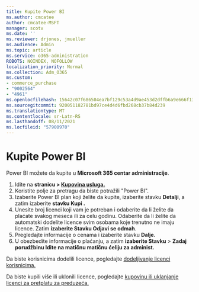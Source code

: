 ```yaml
---
title: Kupite Power BI
ms.author: cmcatee
author: cmcatee-MSFT
manager: scotv
ms.date: ''
ms.reviewer: drjones, jmueller
ms.audience: Admin
ms.topic: article
ms.service: o365-administration
ROBOTS: NOINDEX, NOFOLLOW
localization_priority: Normal
ms.collection: Adm_O365
ms.custom:
- commerce_purchase
- "9002564"
- "4961"
ms.openlocfilehash: 15642c07f686504ea7bf129c53a4d9ae453d2dffb6a9e666f1312ed35acf9c16
ms.sourcegitcommit: 920051182781bd97ce4d4d6fbd268cb37b84d239
ms.translationtype: MT
ms.contentlocale: sr-Latn-RS
ms.lasthandoff: 08/11/2021
ms.locfileid: "57900970"
---
```

# <a name="purchase-power-bi"></a>Kupite Power BI

Power BI možete da kupite u **Microsoft 365 centar administracije**.

1. Idite na **stranicu > [Kupovina usluga.](https://go.microsoft.com/fwlink/p/?linkid=868433)**
2. Koristite polje za pretragu da biste potražili "Power BI".
3. Izaberite Power BI plan koji želite da kupite, izaberite stavku **Detalji**, a zatim izaberite **stavku Kupi .**
4. Unesite broj licenci koji vam je potreban i odaberite da li želite da plaćate svakog meseca ili za celu godinu. Odaberite da li želite da automatski dodelite licence svim osobama koje trenutno ne imaju licence. Zatim **izaberite Stavku Odjavi se odmah**.
5. Pregledajte informacije o cenama i izaberite stavku **Dalje.**
6. U obezbedite informacije o plaćanju, a zatim **izaberite Stavku**  >  **Zadaj porudžbinu Idite na matičnu matičnu ćeliju za administ.**

Da biste korisnicima dodelili licence, pogledajte [dodeljivanje licenci korisnicima.](https://docs.microsoft.com/microsoft-365/admin/manage/assign-licenses-to-users)

Da biste kupili više ili uklonili licence, pogledajte [kupovinu ili uklanjanje licenci za pretplatu za preduzeća.](https://docs.microsoft.com/microsoft-365/commerce/licenses/buy-licenses)